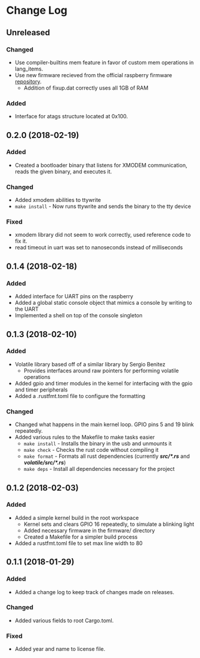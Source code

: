 # Change Log

## Unreleased
### Changed
* Use compiler-builtins mem feature in favor of custom mem operations in lang_items.
* Use new firmware recieved from the official raspberry firmware [repository](https://github.com/raspberrypi/firmware).
  * Addition of fixup.dat correctly uses all 1GB of RAM

### Added
* Interface for atags structure located at 0x100.

## 0.2.0 (2018-02-19)
### Added
* Created a bootloader binary that listens for XMODEM communication, reads the given binary, and executes it.

### Changed
* Added xmodem abilities to ttywrite
* ```make install``` - Now runs ttywrite and sends the binary to the tty device

### Fixed
* xmodem library did not seem to work correctly, used reference code to fix it.
* read timeout in uart was set to nanoseconds instead of milliseconds

## 0.1.4 (2018-02-18)
### Added
* Added interface for UART pins on the raspberry
* Added a global static console object that mimics a console by writing to the UART
* Implemented a shell on top of the console singleton

## 0.1.3 (2018-02-10)
### Added
* Volatile library based off of a similar library by Sergio Benitez
  * Provides interfaces around raw pointers for performing volatile operations
* Added gpio and timer modules in the kernel for interfacing with the gpio and timer peripherals
* Added a .rustfmt.toml file to configure the formatting

### Changed
* Changed what happens in the main kernel loop. GPIO pins 5 and 19 blink repeatedly.
* Added various rules to the Makefile to make tasks easier
  * ```make install``` - Installs the binary in the usb and unmounts it
  * ```make check``` - Checks the rust code without compiling it
  * ```make format``` - Formats all rust dependencies (currently **_src/*.rs_** and **_volatile/src/*.rs_**)
  * ```make deps``` - Install all dependencies necessary for the project

## 0.1.2 (2018-02-03)
### Added
* Added a simple kernel build in the root workspace
  * Kernel sets and clears GPIO 16 repeatedly, to simulate a blinking light
  * Added necessary firmware in the firmware/ directory
  * Created a Makefile for a simpler build process
* Added a rustfmt.toml file to set max line width to 80

## 0.1.1 (2018-01-29)
### Added
* Added a change log to keep track of changes made on releases.

### Changed
* Added various fields to root Cargo.toml.

### Fixed
* Added year and name to license file.
